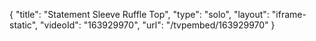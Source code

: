 {
    "title": "Statement Sleeve Ruffle Top",
    "type": "solo",
    "layout": "iframe-static",
    "videoId": "163929970",
    "url": "\/tvpembed\/163929970"
}